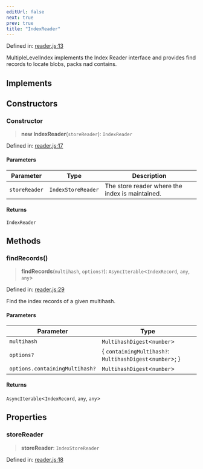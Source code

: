 ```yaml
---
editUrl: false
next: true
prev: true
title: "IndexReader"
---
```


Defined in: [reader.js:13](https://github.com/vasco-santos/hash-stream/blob/main/packages/index/src/reader.js#L13)

MultipleLevelIndex implements the Index Reader interface
and provides find records to locate blobs, packs nad contains.

## Implements

## Constructors

### Constructor

> **new IndexReader**(`storeReader`): `IndexReader`

Defined in: [reader.js:17](https://github.com/vasco-santos/hash-stream/blob/main/packages/index/src/reader.js#L17)

#### Parameters

| Parameter | Type | Description |
| ------ | ------ | ------ |
| `storeReader` | `IndexStoreReader` | The store reader where the index is maintained. |

#### Returns

`IndexReader`

## Methods

### findRecords()

> **findRecords**(`multihash`, `options?`): `AsyncIterable`\<`IndexRecord`, `any`, `any`\>

Defined in: [reader.js:29](https://github.com/vasco-santos/hash-stream/blob/main/packages/index/src/reader.js#L29)

Find the index records of a given multihash.

#### Parameters

| Parameter | Type |
| ------ | ------ |
| `multihash` | `MultihashDigest`\<`number`\> |
| `options?` | \{ `containingMultihash?`: `MultihashDigest`\<`number`\>; \} |
| `options.containingMultihash?` | `MultihashDigest`\<`number`\> |

#### Returns

`AsyncIterable`\<`IndexRecord`, `any`, `any`\>

## Properties

### storeReader

> **storeReader**: `IndexStoreReader`

Defined in: [reader.js:18](https://github.com/vasco-santos/hash-stream/blob/main/packages/index/src/reader.js#L18)
